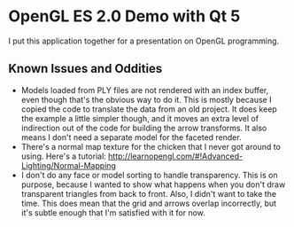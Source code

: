 # OpenGL ES 2.0 Demo with Qt 5 #

I put this application together for a presentation on OpenGL programming.

## Known Issues and Oddities ##

 * Models loaded from PLY files are not rendered with an index buffer, even
   though that's the obvious way to do it.  This is mostly because I copied the
   code to translate the data from an old project.  It does keep the example a
   little simpler though, and it moves an extra level of indirection out of the
   code for building the arrow transforms.  It also means I don't need a
   separate model for the faceted render.
 * There's a normal map texture for the chicken that I never got around to
   using.  Here's a tutorial:
   http://learnopengl.com/#!Advanced-Lighting/Normal-Mapping
 * I don't do any face or model sorting to handle transparency.  This is on
   purpose, because I wanted to show what happens when you don't draw
   transparent triangles from back to front.  Also, I didn't want to take the
   time.  This does mean that the grid and arrows overlap incorrectly, but it's
   subtle enough that I'm satisfied with it for now.
